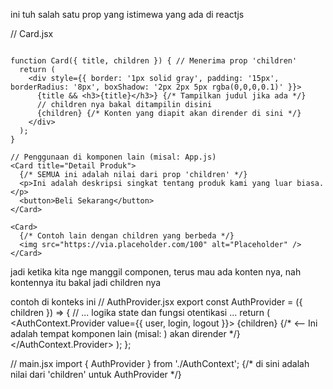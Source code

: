 ini tuh salah satu prop yang istimewa yang ada di reactjs

// Card.jsx
```

function Card({ title, children }) { // Menerima prop 'children'
  return (
    <div style={{ border: '1px solid gray', padding: '15px', borderRadius: '8px', boxShadow: '2px 2px 5px rgba(0,0,0,0.1)' }}>
      {title && <h3>{title}</h3>} {/* Tampilkan judul jika ada */}
      // children nya bakal ditampilin disini
      {children} {/* Konten yang diapit akan dirender di sini */}
    </div>
  );
}

// Penggunaan di komponen lain (misal: App.js)
<Card title="Detail Produk">
  {/* SEMUA ini adalah nilai dari prop 'children' */}
  <p>Ini adalah deskripsi singkat tentang produk kami yang luar biasa.</p>
  <button>Beli Sekarang</button>
</Card>

<Card>
  {/* Contoh lain dengan children yang berbeda */}
  <img src="https://via.placeholder.com/100" alt="Placeholder" />
</Card>
```
jadi ketika kita nge manggil componen, terus mau ada konten nya, nah kontennya itu bakal jadi children nya

contoh di konteks ini
// AuthProvider.jsx
export const AuthProvider = ({ children }) => {
    // ... logika state dan fungsi otentikasi ...
    return (
        <AuthContext.Provider value={{ user, login, logout }}>
            {children} {/* <-- Ini adalah tempat komponen lain (misal: <App/>) akan dirender */}
        </AuthContext.Provider>
    );
};

// main.jsx
import { AuthProvider } from './AuthContext';
<AuthProvider>
    <App /> {/* <App /> di sini adalah nilai dari 'children' untuk AuthProvider */}
</AuthProvider>
